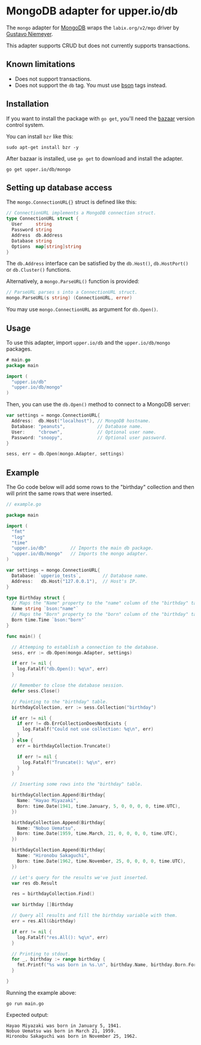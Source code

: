 # MongoDB adapter for upper.io/db

The `mongo` adapter for [MongoDB][3] wraps the `labix.org/v2/mgo`
driver by [Gustavo Niemeyer][1].

This adapter supports CRUD but does not currently supports transactions.

## Known limitations

* Does not support transactions.
* Does not support the `db` tag. You must use [bson][4] tags instead.

## Installation

If you want to install the package with `go get`, you'll need the [bazaar][2]
version control system.

You can install `bzr` like this:

```
sudo apt-get install bzr -y
```

After bazaar is installed, use `go get` to download and install the adapter.

```
go get upper.io/db/mongo
```

## Setting up database access

The `mongo.ConnectionURL{}` struct is defined like this:

```go
// ConnectionURL implements a MongoDB connection struct.
type ConnectionURL struct {
  User     string
  Password string
  Address  db.Address
  Database string
  Options  map[string]string
}
```

The `db.Address` interface can be satisfied by the `db.Host()`, `db.HostPort()`
or `db.Cluster()` functions.

Alternatively, a `mongo.ParseURL()` function is provided:

```go
// ParseURL parses s into a ConnectionURL struct.
mongo.ParseURL(s string) (ConnectionURL, error)
```

You may use `mongo.ConnectionURL` as argument for `db.Open()`.

## Usage

To use this adapter, import `upper.io/db` and the `upper.io/db/mongo` packages.

```go
# main.go
package main

import (
  "upper.io/db"
  "upper.io/db/mongo"
)
```

Then, you can use the `db.Open()` method to connect to a MongoDB server:

```go
var settings = mongo.ConnectionURL{
  Address:  db.Host("localhost"), // MongoDB hostname.
  Database: "peanuts",            // Database name.
  User:     "cbrown",             // Optional user name.
  Password: "snoopy",             // Optional user password.
}

sess, err = db.Open(mongo.Adapter, settings)
```

## Example

The Go code below will add some rows to the "birthday" collection and then
will print the same rows that were inserted.

```go
// example.go

package main

import (
  "fmt"
  "log"
  "time"
  "upper.io/db"         // Imports the main db package.
  "upper.io/db/mongo"   // Imports the mongo adapter.
)

var settings = mongo.ConnectionURL{
  Database: `upperio_tests`,        // Database name.
  Address:   db.Host("127.0.0.1"),  // Host's IP.
}

type Birthday struct {
  // Maps the "Name" property to the "name" column of the "birthday" table.
  Name string `bson:"name"`
  // Maps the "Born" property to the "born" column of the "birthday" table.
  Born time.Time `bson:"born"`
}

func main() {

  // Attemping to establish a connection to the database.
  sess, err := db.Open(mongo.Adapter, settings)

  if err != nil {
    log.Fatalf("db.Open(): %q\n", err)
  }

  // Remember to close the database session.
  defer sess.Close()

  // Pointing to the "birthday" table.
  birthdayCollection, err := sess.Collection("birthday")

  if err != nil {
    if err != db.ErrCollectionDoesNotExists {
      log.Fatalf("Could not use collection: %q\n", err)
    }
  } else {
    err = birthdayCollection.Truncate()

    if err != nil {
      log.Fatalf("Truncate(): %q\n", err)
    }
  }

  // Inserting some rows into the "birthday" table.

  birthdayCollection.Append(Birthday{
    Name: "Hayao Miyazaki",
    Born: time.Date(1941, time.January, 5, 0, 0, 0, 0, time.UTC),
  })

  birthdayCollection.Append(Birthday{
    Name: "Nobuo Uematsu",
    Born: time.Date(1959, time.March, 21, 0, 0, 0, 0, time.UTC),
  })

  birthdayCollection.Append(Birthday{
    Name: "Hironobu Sakaguchi",
    Born: time.Date(1962, time.November, 25, 0, 0, 0, 0, time.UTC),
  })

  // Let's query for the results we've just inserted.
  var res db.Result

  res = birthdayCollection.Find()

  var birthday []Birthday

  // Query all results and fill the birthday variable with them.
  err = res.All(&birthday)

  if err != nil {
    log.Fatalf("res.All(): %q\n", err)
  }

  // Printing to stdout.
  for _, birthday := range birthday {
    fmt.Printf("%s was born in %s.\n", birthday.Name, birthday.Born.Format("January 2, 2006"))
  }

}
```

Running the example above:

```
go run main.go
```

Expected output:

```
Hayao Miyazaki was born in January 5, 1941.
Nobuo Uematsu was born in March 21, 1959.
Hironobu Sakaguchi was born in November 25, 1962.
```

[1]: http://labix.org/v2/mgo
[2]: http://bazaar.canonical.com/en/
[3]: http://www.mongodb.org/
[4]: http://labix.org/gobson
